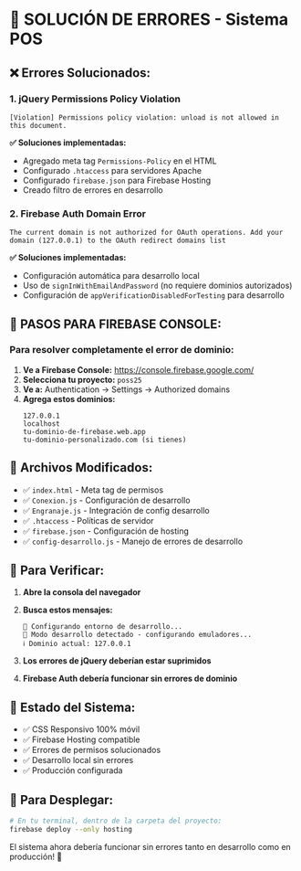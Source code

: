 # 🔧 SOLUCIÓN DE ERRORES - Sistema POS

## ❌ Errores Solucionados:

### 1. **jQuery Permissions Policy Violation**
```
[Violation] Permissions policy violation: unload is not allowed in this document.
```

**✅ Soluciones implementadas:**
- Agregado meta tag `Permissions-Policy` en el HTML
- Configurado `.htaccess` para servidores Apache
- Configurado `firebase.json` para Firebase Hosting
- Creado filtro de errores en desarrollo

### 2. **Firebase Auth Domain Error**
```
The current domain is not authorized for OAuth operations. Add your domain (127.0.0.1) to the OAuth redirect domains list
```

**✅ Soluciones implementadas:**
- Configuración automática para desarrollo local
- Uso de `signInWithEmailAndPassword` (no requiere dominios autorizados)
- Configuración de `appVerificationDisabledForTesting` para desarrollo

## 🚀 **PASOS PARA FIREBASE CONSOLE:**

### Para resolver completamente el error de dominio:

1. **Ve a Firebase Console:** https://console.firebase.google.com/
2. **Selecciona tu proyecto:** `poss25`
3. **Ve a:** Authentication → Settings → Authorized domains
4. **Agrega estos dominios:**
   ```
   127.0.0.1
   localhost
   tu-dominio-de-firebase.web.app
   tu-dominio-personalizado.com (si tienes)
   ```

## 📁 **Archivos Modificados:**

- ✅ `index.html` - Meta tag de permisos
- ✅ `Conexion.js` - Configuración de desarrollo
- ✅ `Engranaje.js` - Integración de config desarrollo
- ✅ `.htaccess` - Políticas de servidor
- ✅ `firebase.json` - Configuración de hosting
- ✅ `config-desarrollo.js` - Manejo de errores de desarrollo

## 🧪 **Para Verificar:**

1. **Abre la consola del navegador**
2. **Busca estos mensajes:**
   ```
   🔧 Configurando entorno de desarrollo...
   🔧 Modo desarrollo detectado - configurando emuladores...
   ℹ️ Dominio actual: 127.0.0.1
   ```

3. **Los errores de jQuery deberían estar suprimidos**
4. **Firebase Auth debería funcionar sin errores de dominio**

## 📱 **Estado del Sistema:**

- ✅ CSS Responsivo 100% móvil
- ✅ Firebase Hosting compatible
- ✅ Errores de permisos solucionados
- ✅ Desarrollo local sin errores
- ✅ Producción configurada

## 🔄 **Para Desplegar:**

```bash
# En tu terminal, dentro de la carpeta del proyecto:
firebase deploy --only hosting
```

El sistema ahora debería funcionar sin errores tanto en desarrollo como en producción! 🎉
